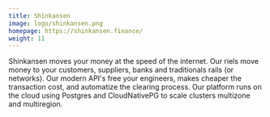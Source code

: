 ```yaml
---
title: Shinkansen
image: logo/shinkansen.png
homepage: https://shinkansen.finance/
weight: 11
---
```


Shinkansen moves your money at the speed of the internet. Our riels move money to your customers, suppliers, banks and traditionals rails (or networks). Our modern API's free your engineers, makes cheaper the transaction cost, and automatize the clearing process. Our platform runs on the cloud using Postgres and CloudNativePG to scale clusters multizone and multiregion.
